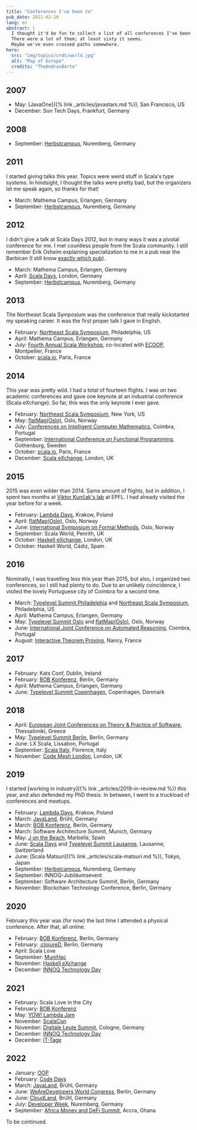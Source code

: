 ```yaml
---
title: "Conferences I've been to"
pub_date: 2021-02-20
lang: en
abstract: |
  I thought it'd be fun to collect a list of all conferences I've been to.
  There were a lot of them; at least sixty it seems.
  Maybe we've even crossed paths somewhere.
hero:
  src: "img/topics/crdt/world.jpg"
  alt: "Map of Europe"
  credits: "TheAndrasBarta"
---
```


## 2007

* May: [JavaOne]({% link _articles/javastars.md %}), San Francisco, US
* December: Sun Tech Days, Frankfurt, Germany

## 2008

* September: [Herbstcampus](https://www.herbstcampus.de/hc08/), Nuremberg, Germany

## 2011

I started giving talks this year.
Topics were weird stuff in Scala's type systems.
In hindsight, I thought the talks were pretty bad, but the organizers let me speak again, so thanks for that!

* March: Mathema Campus, Erlangen, Germany
* September: [Herbstcampus](https://www.herbstcampus.de/hc11/), Nuremberg, Germany

## 2012

I didn't give a talk at Scala Days 2012, but in many ways it was a pivotal conference for me.
I met countless people from the Scala community.
I still remember Erik Osheim explaining specialization to me in a pub near the Barbican (I still know [exactly which pub](https://www.theshakespearebarbican.co.uk/)).

* March: Mathema Campus, Erlangen, Germany
* April: [Scala Days](https://skillsmatter.com/conferences/1140-scala-days-2012), London, Germany
* September: [Herbstcampus](https://www.herbstcampus.de/hc12/), Nuremberg, Germany

## 2013

The Northeast Scala Symposium was the conference that really kickstarted my speaking career.
It was the first proper talk I gave in English.

* February: [Northeast Scala Symposium](https://web.archive.org/web/20211104213442/https://nescala.io/2013/), Philadelphia, US
* April: Mathema Campus, Erlangen, Germany
* July: [Fourth Annual Scala Workshop](http://lampwww.epfl.ch/~hmiller/scala2013/), co-located with [ECOOP](https://www.lirmm.fr/ecoop13/), Montpellier, France
* October: [scala.io](https://web.archive.org/web/20201202145732/https://scala.io/2013/), Paris, France

## 2014

This year was pretty wild.
I had a total of fourteen flights.
I was on two academic conferences and gave one keynote at an industrial conference (Scala eXchange).
So far, this was the only keynote I ever gave.

* February: [Northeast Scala Symposium](https://web.archive.org/web/20211104213441/https://nescala.io/2014/), New York, US
* May: [flatMap(Oslo)](http://2014.flatmap.no/), Oslo, Norway
* July: [Conferences on Intelligent Computer Mathematics](https://cicm-conference.org/2014/cicm.php), Coimbra, Portugal
* September: [International Conference on Functional Programming](http://icfpconference.org/icfp2014/), Gothenburg, Sweden
* October: [scala.io](https://web.archive.org/web/20201202150406/https://scala.io/2014/), Paris, France
* December: [Scala eXchange](https://skillsmatter.com/conferences/1948-scala-exchange-2014), London, UK

## 2015

2015 was even wilder than 2014.
Same amount of flights, but in addition, I spent two months at [Viktor Kunčak's lab](https://lara.epfl.ch/) at EPFL.
I had already visited the year before for a week.

* February: [Lambda Days](https://www.lambdadays.org/lambdadays2015), Krakow, Poland
* April: [flatMap(Oslo)](http://2015.flatmap.no/), Oslo, Norway
* June: [International Symposium on Formal Methods](https://web.archive.org/web/20220127091633/http://fm2015.ifi.uio.no/), Oslo, Norway
* September: Scala World, Penrith, UK
* October: [Haskell eXchange](https://skillsmatter.com/conferences/7069-haskell-exchange-2015), London, UK
* October: Haskell World, Cádiz, Spain

## 2016

Nominally, I was travelling less this year than 2015, but also, I organized two conferences, so I still had plenty to do.
Due to an unlikely coincidence, I visited the lovely Portuguese city of Coimbra for a second time.

* March: [Typelevel Summit Philadelphia](https://typelevel.org/event/2016-03-summit-philadelphia/) and [Northeast Scala Symposium](https://web.archive.org/web/20211119175714/https://nescala.io/2016/), Philadelphia, US
* April: Mathema Campus, Erlangen, Germany
* May: [Typelevel Summit Oslo](https://typelevel.org/event/2016-05-summit-oslo/) and [flatMap(Oslo)](http://2016.flatmap.no/), Oslo, Norway
* June: [International Joint Conference on Automated Reasoning](https://www.uc.pt/en/congressos/ijcar2016), Coimbra, Portugal
* August: [Interactive Theorem Proving](https://itp2016.inria.fr/), Nancy, France

## 2017

* February: Kats Conf, Dublin, Ireland
* February: [BOB Konferenz](https://bobkonf.de/2017/), Berlin, Germany
* April: Mathema Campus, Erlangen, Germany
* June: [Typelevel Summit Copenhagen](https://typelevel.org/event/2017-06-summit-copenhagen/), Copenhagen, Denmark

## 2018

* April: [European Joint Conferences on Theory & Practice of Software](https://etaps.org/2018/), Thessaloniki, Greece
* May: [Typelevel Summit Berlin](https://typelevel.org/event/2018-05-summit-berlin/), Berlin, Germany
* June: LX Scala, Lissabon, Portugal
* September: [Scala Italy](http://2018.scala-italy.it/), Florence, Italy
* November: [Code Mesh London](https://codesync.global/conferences/code-mesh-2018/), London, UK

## 2019

I started [working in industry]({% link _articles/2019-in-review.md %}) this year, and also defended my PhD thesis.
In between, I went to a truckload of conferences and meetups.

* February: [Lambda Days](https://www.lambdadays.org/lambdadays2019), Krakow, Poland
* March: [JavaLand](https://www.javaland.eu/de/javaland-2019/), Brühl, Germany
* March: [BOB Konferenz](https://bobkonf.de/2019/), Berlin, Germany
* March: Software Architecture Summit, Munich, Germany
* May: [J on the Beach](https://2019.jonthebeach.com/), Marbella, Spain
* June: [Scala Days](https://www.innoq.com/de/blog/scala-days-2019-lausanne/) and [Typelevel Summit Lausanne](https://typelevel.org/event/2019-06-summit-lausanne/), Lausanne, Switzerland
* June: [Scala Matsuri]({% link _articles/scala-matsuri.md %}), Tokyo, Japan
* September: [Herbstcampus](https://www.herbstcampus.de/2019/), Nuremberg, Germany
* September: INNOQ-Jubiläumsevent
* September: Software Architecture Summit, Berlin, Germany
* November: Blockchain Technology Conference, Berlin, Germany

## 2020

February this year was (for now) the last time I attended a physical conference.
After that, all online.

* February: [BOB Konferenz](https://bobkonf.de/2020/), Berlin, Germany
* February: [:clojureD](https://clojured.de/archiv/schedule-2020/), Berlin, Germany
* April: Scala Love
* September: [MuniHac](https://munihac.de/2020.html)
* November: [Haskell eXchange](https://skillsmatter.com/conferences/13135-haskell-exchange-2020)
* December: [INNOQ Technology Day](https://technologyday.innoq.com/2020)

## 2021

* February: Scala Love in the City
* February: [BOB Konferenz](https://bobkonf.de/2021/)
* May: [YOW! Lambda Jam](https://yowconference.com/lambdajam/)
* November: [ScalaCon](https://www.scalacon.org/)
* November: [Digitale Leute Summit](https://www.digitale-leute.de/summit/21/), Cologne, Germany
* December: [INNOQ Technology Day](https://technologyday.innoq.com/2021)
* December: [IT-Tage](https://www.ittage.informatik-aktuell.de/)

## 2022

* January: [OOP](https://www.oop-konferenz.de/oop-2022/)
* February: [Code Days](https://www.code-days.de/code-days-2022/)
* March: [JavaLand](https://www.javaland.eu/), Brühl, Germany
* June: [WeAreDevelopers World Congress](https://www.wearedevelopers.com/world-congress/), Berlin, Germany
* June: [CloudLand](https://www.cloudland.org/de/cloudland-2022/), Brühl, Germany
* July: [Developer Week](https://www.developer-week.de/), Nuremberg, Germany
* September: [Africa Money and DeFi Summit](https://africamoneydefisummit.com/), Accra, Ghana

To be continued.
